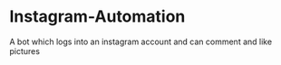 # Instagram-Automation
A bot which logs into an instagram account and can comment and like pictures
